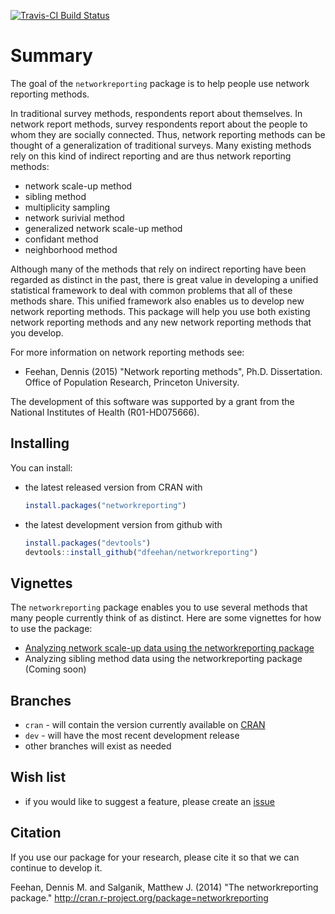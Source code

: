 [![Travis-CI Build
Status](https://travis-ci.org/dfeehan/networkreporting.svg?branch=master)](https://travis-ci.org/dfeehan/networkreporting)


Summary
================

The goal of the `networkreporting` package is to help people use network reporting methods.

In traditional survey methods, respondents report about themselves.  In network report methods, survey respondents report about the people to whom they are socially connected.  Thus, network reporting methods can be thought of a generalization of traditional surveys.  Many existing methods rely on this kind of indirect reporting and are thus network reporting methods:

- network scale-up method
- sibling method
- multiplicity sampling
- network surivial method
- generalized network scale-up method
- confidant method
- neighborhood method

Although many of the methods that rely on indirect reporting have been regarded as distinct in the past, there is great value in developing a unified statistical framework to deal with common problems that all of these methods share.  This unified framework also enables us to develop new network reporting methods.  This package will help you use both existing network reporting methods and any new network reporting methods that you develop.


For more information on network reporting methods see: 
- Feehan, Dennis (2015) "Network reporting methods", Ph.D. Dissertation. Office of Population Research, Princeton University.

The development of this software was supported by a grant from the National Institutes of Health (R01-HD075666).

Installing
-----------

You can install:

* the latest released version from CRAN with

    ```R
    install.packages("networkreporting")
    ````

* the latest development version from github with

    ```R
    install.packages("devtools")
    devtools::install_github("dfeehan/networkreporting")
    ```

Vignettes
---------

The `networkreporting` package enables you to use several methods that many people currently think of as distinct.  Here are some vignettes for how to use the package:

* [Analyzing network scale-up data using the networkreporting package]( https://cran.rstudio.com/web/packages/networkreporting/vignettes/network_scaleup.html)
* Analyzing sibling method data using the networkreporting package (Coming soon)

Branches
--------
* `cran` - will contain the version currently available on
  [CRAN](http://cran.r-project.org)
* `dev` - will have the most recent development release
* other branches will exist as needed


Wish list
---------
* if you would like to suggest a feature, please create an
  [issue](https://github.com/dfeehan/networkreporting/issues)

Citation
-----------

If you use our package for your research, please cite it so that we can continue to develop it.

Feehan, Dennis M. and Salganik, Matthew J. (2014) "The networkreporting package." http://cran.r-project.org/package=networkreporting
